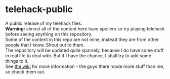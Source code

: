 # telehack-public
A public release of my telehack files. <br>
**Warning:** almost all of the content here have spoilers so try playing telehack before seeing anything on this repository. <br>
Some of the content in this repo are not mine, instead they are from other people that I know. Shout out to them. <br>
The repository will be updated quite sparsely, because I do have some stuff in real life to deal with. But if I have the chance, I shall try to add some things to it. <br>
See [the wiki](https://www.telewiki.miraheze.org) for more information - the guys there made more stuff than me, so check them out.
